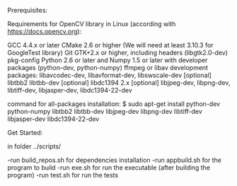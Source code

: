 Prerequisites:

Requirements for OpenCV library in Linux (according with https://docs.opencv.org):

GCC 4.4.x or later
CMake 2.6 or higher (We will need at least 3.10.3 for GoogleTest library)
Git
GTK+2.x or higher, including headers (libgtk2.0-dev)
pkg-config
Python 2.6 or later and Numpy 1.5 or later with developer packages (python-dev, python-numpy)
ffmpeg or libav development packages: libavcodec-dev, libavformat-dev, libswscale-dev
[optional] libtbb2 libtbb-dev
[optional] libdc1394 2.x
[optional] libjpeg-dev, libpng-dev, libtiff-dev, libjasper-dev, libdc1394-22-dev

command for all-packages installation:
$ sudo apt-get install python-dev python-numpy libtbb2 libtbb-dev libjpeg-dev libpng-dev libtiff-dev libjasper-dev libdc1394-22-dev



Get Started:

 in folder ../scripts/
 
 -run build_repos.sh for dependencies installation 
 -run appbuild.sh for the program to build
 -run exe.sh for run the executable (after building the program)
 -run test.sh for run the tests
